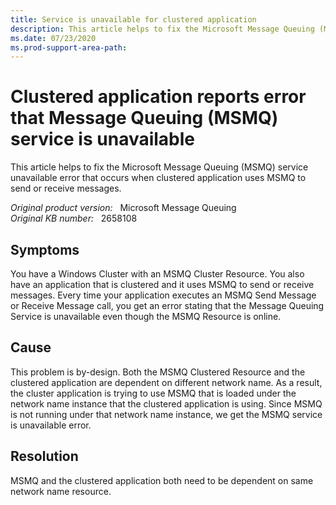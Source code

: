 ```yaml
---
title: Service is unavailable for clustered application
description: This article helps to fix the Microsoft Message Queuing (MSMQ) service unavailable error that occurs when clustered application uses MSMQ to send or receive messages.
ms.date: 07/23/2020
ms.prod-support-area-path: 
---
```

# Clustered application reports error that Message Queuing (MSMQ) service is unavailable

This article helps to fix the Microsoft Message Queuing (MSMQ) service unavailable error that occurs when clustered application uses MSMQ to send or receive messages.

_Original product version:_ &nbsp; Microsoft Message Queuing  
_Original KB number:_ &nbsp; 2658108

## Symptoms

You have a Windows Cluster with an MSMQ Cluster Resource. You also have an application that is clustered and it uses MSMQ to send or receive messages. Every time your application executes an MSMQ Send Message or Receive Message call, you get an error stating that the Message Queuing Service is unavailable even though the MSMQ Resource is online.

## Cause

This problem is by-design. Both the MSMQ Clustered Resource and the clustered application are dependent on different network name. As a result, the cluster application is trying to use MSMQ that is loaded under the network name instance that the clustered application is using. Since MSMQ is not running under that network name instance, we get the MSMQ service is unavailable error.

## Resolution

MSMQ and the clustered application both need to be dependent on same network name resource.

